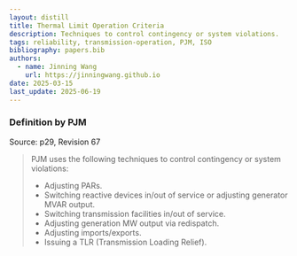 ```yaml
---
layout: distill
title: Thermal Limit Operation Criteria
description: Techniques to control contingency or system violations.
tags: reliability, transmission-operation, PJM, ISO
bibliography: papers.bib
authors:
  - name: Jinning Wang
    url: https://jinningwang.github.io
date: 2025-03-15
last_update: 2025-06-19
---
```


### Definition by PJM

Source: <d-cite key="pjm2024m3"></d-cite> p29, Revision 67

> PJM uses the following techniques to control contingency or system violations:
>
> - Adjusting PARs.
> - Switching reactive devices in/out of service or adjusting generator MVAR output.
> - Switching transmission facilities in/out of service.
> - Adjusting generation MW output via redispatch.
> - Adjusting imports/exports.
> - Issuing a TLR (Transmission Loading Relief).

